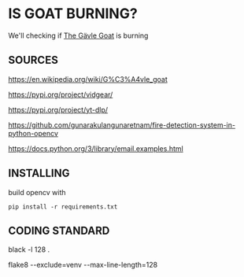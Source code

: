 # IS GOAT BURNING?

We'll checking if [The Gävle Goat](https://www.youtube.com/watch?v=TqvguE5cKT0) is burning 

## SOURCES

https://en.wikipedia.org/wiki/G%C3%A4vle_goat

https://pypi.org/project/vidgear/

https://pypi.org/project/yt-dlp/

https://github.com/gunarakulangunaretnam/fire-detection-system-in-python-opencv

https://docs.python.org/3/library/email.examples.html

## INSTALLING

build opencv with

```commandline
pip install -r requirements.txt
```

## CODING STANDARD

black -l 128 .

flake8 --exclude=venv --max-line-length=128
